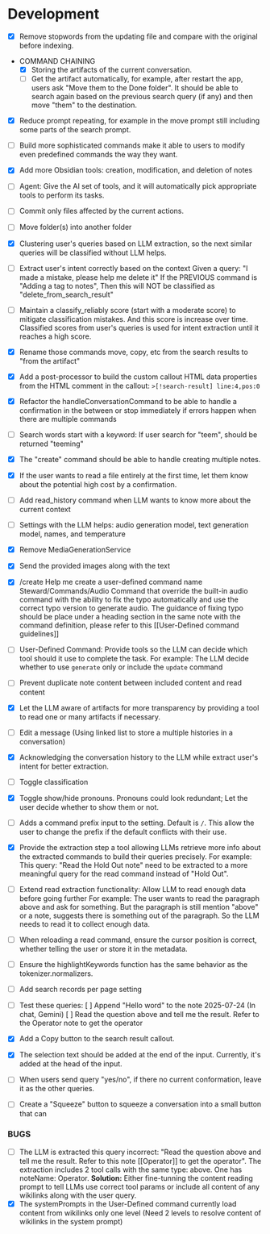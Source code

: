 # Development

- [x] Remove stopwords from the updating file and compare with the original before indexing.
- COMMAND CHAINING
  - [x] Storing the artifacts of the current conversation.
  - [ ] Get the artifact automatically, for example, after restart the app, users ask "Move them to the Done folder". It should be able to search again based on the previous search query (if any) and then move "them" to the destination.
- [x] Reduce prompt repeating, for example in the move prompt still including some parts of the search prompt.
- [ ] Build more sophisticated commands make it able to users to modify even predefined commands the way they want.
- [x] Add more Obsidian tools: creation, modification, and deletion of notes
- [ ] Agent: Give the AI set of tools, and it will automatically pick appropriate tools to perform its tasks.

- [ ] Commit only files affected by the current actions.
- [ ] Move folder(s) into another folder
- [x] Clustering user's queries based on LLM extraction, so the next similar queries will be classified without LLM helps.
- [ ] Extract user's intent correctly based on the context
      Given a query: "I made a mistake, please help me delete it"
      If the PREVIOUS command is "Adding a tag to notes", Then this will NOT be classified as "delete_from_search_result"
- [ ] Maintain a classify_reliably score (start with a moderate score) to mitigate classification mistakes.
      And this score is increase over time. Classified scores from user's queries is used for intent extraction until it reaches a high score.
- [x] Rename those commands move, copy, etc from the search results to "from the artifact"
- [x] Add a post-processor to build the custom callout HTML data properties from the HTML comment in the callout:
      `>[!search-result] line:4,pos:0`
- [x] Refactor the handleConversationCommand to be able to handle a confirmation in the between or stop immediately if errors happen when there are multiple commands
- [ ] Search words start with a keyword: If user search for "teem", should be returned "teeming"
- [x] The "create" command should be able to handle creating multiple notes.
- [x] If the user wants to read a file entirely at the first time, let them know about the potential high cost by a confirmation.
- [ ] Add read_history command when LLM wants to know more about the current context
- [ ] Settings with the LLM helps: audio generation model, text generation model, names, and temperature
- [x] Remove MediaGenerationService
- [x] Send the provided images along with the text
- [x] /create Help me create a user-defined command name Steward/Commands/Audio Command that override the built-in audio command with the ability to fix the typo automatically and use the correct typo version to generate audio. The guidance of fixing typo should be place under a heading section in the same note with the command definition, please refer to this [[User-Defined command guidelines]]
- [ ] User-Defined Command: Provide tools so the LLM can decide which tool should it use to complete the task.
      For example: The LLM decide whether to use `generate` only or include the `update` command
- [ ] Prevent duplicate note content between included content and read content
- [x] Let the LLM aware of artifacts for more transparency by providing a tool to read one or many artifacts if necessary.
- [ ] Edit a message (Using linked list to store a multiple histories in a conversation)
- [x] Acknowledging the conversation history to the LLM while extract user's intent for better extraction.
- [ ] Toggle classification
- [x] Toggle show/hide pronouns. Pronouns could look redundant; Let the user decide whether to show them or not.
- [ ] Adds a command prefix input to the setting. Default is `/`. This allow the user to change the prefix if the default conflicts with their use.
- [x] Provide the extraction step a tool allowing LLMs retrieve more info about the extracted commands to build their queries precisely.
      For example: This query: "Read the Hold Out note" need to be extracted to a more meaningful query for the read command instead of "Hold Out".
- [ ] Extend read extraction functionality: Allow LLM to read enough data before going further
      For example: The user wants to read the paragraph above and ask for something. But the paragraph is still mention "above" or a note, suggests there is something out of the paragraph. So the LLM needs to read it to collect enough data.
- [ ] When reloading a read command, ensure the cursor position is correct, whether telling the user or store it in the metadata.
- [ ] Ensure the highlightKeywords function has the same behavior as the tokenizer.normalizers.
- [ ] Add search records per page setting
- [ ] Test these queries:
      [ ] Append "Hello word" to the note 2025-07-24 (In chat, Gemini)
      [ ] Read the question above and tell me the result. Refer to the Operator note to get the operator
- [x] Add a Copy button to the search result callout.
- [x] The selection text should be added at the end of the input. Currently, it's added at the head of the input.
- [ ] When users send query "yes/no", if there no current conformation, leave it as the other queries.
- [ ] Create a "Squeeze" button to squeeze a conversation into a small button that can

### BUGS

- [ ] The LLM is extracted this query incorrect: "Read the question above and tell me the result. Refer to this note [[Operator]] to get the operator". The extraction includes 2 tool calls with the same type: above. One has noteName: Operator.
      **Solution:** Either fine-tunning the content reading prompt to tell LLMs use correct tool params or
      include all content of any wikilinks along with the user query.
- [x] The systemPrompts in the User-Defined command currently load content from wikilinks only one level (Need 2 levels to resolve content of wikilinks in the system prompt)
